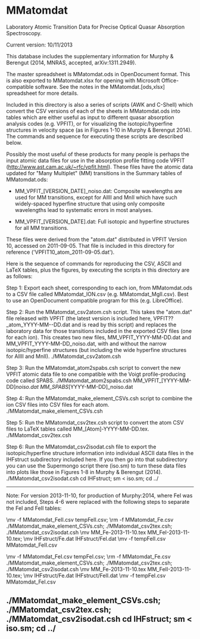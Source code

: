 MMatomdat
=========

Laboratory Atomic Transition Data for Precise Optical Quasar Absorption Spectroscopy.

Current version: 10/11/2013

This database includes the supplementary information for Murphy & Berengut (2014, MNRAS, accepted, arXiv:1311.2949).

The master spreadsheet is MMatomdat.ods in OpenDocument format. This is also exported to MMatomdat.xlsx for opening with Microsoft Office-compatible software. See the notes in the MMatomdat.[ods,xlsx] spreadsheet for more details.

Included in this directory is also a series of scripts (AWK and C-Shell) which convert the CSV versions of each of the sheets in MMatomdat.ods into tables which are either useful as input to different quasar absorption analysis codes (e.g. VPFIT), or for visualizing the isotopic/hyperfine structures in velocity space (as in Figures 1-10 in Murphy & Berengut 2014). The commands and sequence for executing these scripts are described below.

Possibly the most useful of these products for many people is perhaps the input atomic data files for use in the absorption profile fitting code VPFIT (http://www.ast.cam.ac.uk/~rfc/vpfit.html). These files have the atomic data updated for "Many Multiplet" (MM) transitions in the Summary tables of MMatomdat.ods:

  - MM_VPFIT_[VERSION_DATE]_noiso.dat: Composite wavelengths are used for MM transitions, except for AlIII and MnII which have such widely-spaced hyperfine structure that using only composite wavelengths lead to systematic errors in most analyses.

  - MM_VPFIT_[VERSION_DATE].dat: Full isotopic and hyperfine structures for all MM transitions.

These files were derived from the "atom.dat" distributed in VPFIT Version 10, accessed on 2011-09-05. That file is included in this directory for reference ('VPFIT10_atom_2011-09-05.dat').


Here is the sequence of commands for reproducing the CSV, ASCII and LaTeX tables, plus the figures, by executing the scripts in this directory are as follows:

Step 1: Export each sheet, corresponding to each ion, from MMatomdat.ods to a CSV file called MMatomdat_ION.csv (e.g. MMatomdat_MgII.csv). Best to use an OpenDocument compatible program for this (e.g. LibreOffice).

Step 2: Run the MMatomdat_csv2atom.csh script. This takes the "atom.dat" file released with VPFIT (the latest version is included here, VPFIT??_atom_YYYY-MM--DD.dat and is read by this script) and replaces the laboratory data for those transitions included in the exported CSV files (one for each ion). This creates two new files, MM_VPFIT_YYYY-MM-DD.dat and MM_VPFIT_YYYY-MM-DD_noiso.dat, with and without the narrow isotopic/hyperfine structures (but including the wide hyperfine structures for AlIII and MnII).
./MMatomdat_csv2atom.csh

Step 3: Run the MMatomdat_atom2spabs.csh script to convert the new VPFIT atomic data file to one compatible with the Voigt profile-producing code called SPABS.
./MMatomdat_atom2spabs.csh MM_VPFIT_[YYYY-MM-DD]_noiso.dat MM_SPABS_[YYYY-MM-DD]_noiso.dat

Step 4: Run the MMatomdat_make_element_CSVs.csh script to combine the ion CSV files into CSV files for each atom.
./MMatomdat_make_element_CSVs.csh

Step 5: Run the MMatomdat_csv2tex.csh script to convert the atom CSV files to LaTeX tables called MM_[Atom]-YYYY-MM-DD.tex.
./MMatomdat_csv2tex.csh

Step 6: Run the MMatomdat_csv2isodat.csh file to export the isotopic/hyperfine structure information into individual ASCII data files in the IHFstruct subdirectory included here. If you then go into that subdirectory you can use the Supermongo script there (iso.sm) to turn these data files into plots like those in Figures 1-8 in Murphy & Berengut (2014).
./MMatomdat_csv2isodat.csh
cd IHFstruct; sm < iso.sm; cd ../

-----
Note: For version 2013-11-10, for production of Murphy:2014, where FeI was not included, Steps 4-6 were replaced with the following steps to separate the FeI and FeII tables:

\mv -f MMatomdat_FeII.csv tempFeII.csv; \rm -f MMatomdat_Fe.csv
./MMatomdat_make_element_CSVs.csh; ./MMatomdat_csv2tex.csh; ./MMatomdat_csv2isodat.csh
\mv MM_Fe-2013-11-10.tex MM_FeI-2013-11-10.tex; \mv IHFstruct/Fe.dat IHFstruct/FeI.dat
\mv -f tempFeII.csv MMatomdat_FeII.csv

\mv -f MMatomdat_FeI.csv tempFeI.csv; \rm -f MMatomdat_Fe.csv
./MMatomdat_make_element_CSVs.csh; ./MMatomdat_csv2tex.csh; ./MMatomdat_csv2isodat.csh
\mv MM_Fe-2013-11-10.tex MM_FeII-2013-11-10.tex; \mv IHFstruct/Fe.dat IHFstruct/FeII.dat
\mv -f tempFeI.csv MMatomdat_FeI.csv

./MMatomdat_make_element_CSVs.csh; ./MMatomdat_csv2tex.csh; ./MMatomdat_csv2isodat.csh
cd IHFstruct; sm < iso.sm; cd ../
-----
